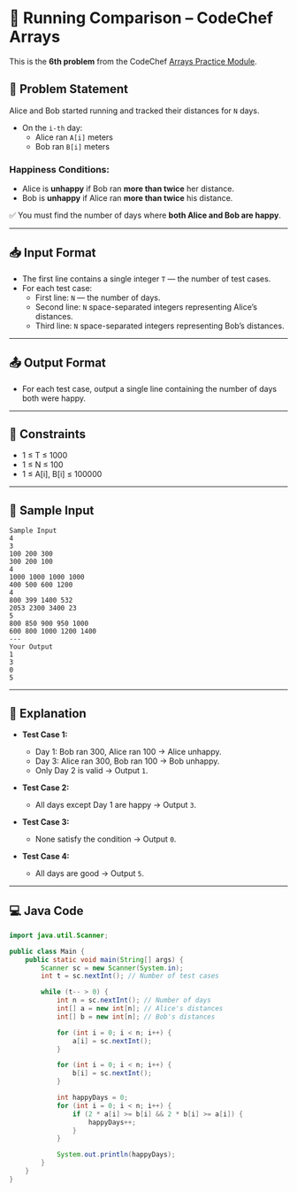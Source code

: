 # 👟 Running Comparison – CodeChef Arrays 

This is the **6th problem** from the CodeChef [Arrays Practice Module](https://www.codechef.com/practice/course/arrays/ARRAYS/problems/RUNCOMPARE).

## 🧠 Problem Statement

Alice and Bob started running and tracked their distances for `N` days.

- On the `i-th` day:
  - Alice ran `A[i]` meters
  - Bob ran `B[i]` meters

### Happiness Conditions:

- Alice is **unhappy** if Bob ran **more than twice** her distance.
- Bob is **unhappy** if Alice ran **more than twice** his distance.

✅ You must find the number of days where **both Alice and Bob are happy**.

---

## 📥 Input Format

- The first line contains a single integer `T` — the number of test cases.
- For each test case:
  - First line: `N` — the number of days.
  - Second line: `N` space-separated integers representing Alice’s distances.
  - Third line: `N` space-separated integers representing Bob’s distances.

---

## 📤 Output Format

- For each test case, output a single line containing the number of days both were happy.

---

## 🔢 Constraints

- 1 ≤ T ≤ 1000  
- 1 ≤ N ≤ 100  
- 1 ≤ A[i], B[i] ≤ 100000

---

## 🧪 Sample Input
```
Sample Input
4
3
100 200 300
300 200 100
4
1000 1000 1000 1000
400 500 600 1200
4
800 399 1400 532
2053 2300 3400 23
5
800 850 900 950 1000
600 800 1000 1200 1400
---
Your Output
1
3
0
5
```
---

## 📘 Explanation

- **Test Case 1:**  
  - Day 1: Bob ran 300, Alice ran 100 → Alice unhappy.  
  - Day 3: Alice ran 300, Bob ran 100 → Bob unhappy.  
  - Only Day 2 is valid → Output `1`.

- **Test Case 2:**  
  - All days except Day 1 are happy → Output `3`.

- **Test Case 3:**  
  - None satisfy the condition → Output `0`.

- **Test Case 4:**  
  - All days are good → Output `5`.

---

## 💻 Java Code

```java
import java.util.Scanner;

public class Main {
    public static void main(String[] args) {
        Scanner sc = new Scanner(System.in);
        int t = sc.nextInt(); // Number of test cases

        while (t-- > 0) {
            int n = sc.nextInt(); // Number of days
            int[] a = new int[n]; // Alice's distances
            int[] b = new int[n]; // Bob's distances

            for (int i = 0; i < n; i++) {
                a[i] = sc.nextInt();
            }

            for (int i = 0; i < n; i++) {
                b[i] = sc.nextInt();
            }

            int happyDays = 0;
            for (int i = 0; i < n; i++) {
                if (2 * a[i] >= b[i] && 2 * b[i] >= a[i]) {
                    happyDays++;
                }
            }

            System.out.println(happyDays);
        }
    }
}